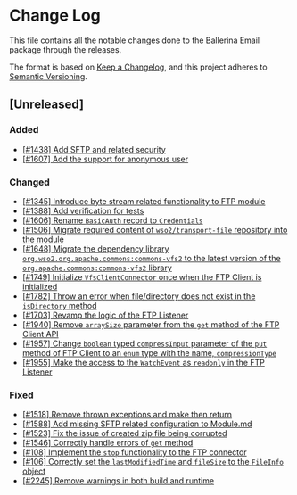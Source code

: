 # Change Log
This file contains all the notable changes done to the Ballerina Email package through the releases.

The format is based on [Keep a Changelog](https://keepachangelog.com/en/1.0.0/), and this project adheres to [Semantic Versioning](https://semver.org/spec/v2.0.0.html).

## [Unreleased]

### Added
 - [[#1438] Add SFTP and related security](https://github.com/ballerina-platform/ballerina-standard-library/issues/1438)
 - [[#1607] Add the support for anonymous user](https://github.com/ballerina-platform/ballerina-standard-library/issues/1607)

### Changed
 - [[#1345] Introduce byte stream related functionality to FTP module](https://github.com/ballerina-platform/ballerina-standard-library/issues/1345)
 - [[#1388] Add verification for tests](https://github.com/ballerina-platform/ballerina-standard-library/issues/1388)
 - [[#1606] Rename `BasicAuth` record to `Credentials`](https://github.com/ballerina-platform/ballerina-standard-library/issues/1606)
 - [[#1506] Migrate required content of `wso2/transport-file` repository into the module](https://github.com/ballerina-platform/ballerina-standard-library/issues/1506)
 - [[#1648] Migrate the dependency library `org.wso2.org.apache.commons:commons-vfs2` to the latest version of the `org.apache.commons:commons-vfs2` library](https://github.com/ballerina-platform/ballerina-standard-library/issues/1648)
 - [[#1749] Initialize `VfsClientConnector` once when the FTP Client is initialized](https://github.com/ballerina-platform/ballerina-standard-library/issues/1749)
 - [[#1782] Throw an error when file/directory does not exist in the `isDirectory` method](https://github.com/ballerina-platform/ballerina-standard-library/issues/1782)
 - [[#1703] Revamp the logic of the FTP Listener](https://github.com/ballerina-platform/ballerina-standard-library/issues/1703)
 - [[#1940] Remove `arraySize` parameter from the `get` method of the FTP Client API](https://github.com/ballerina-platform/ballerina-standard-library/issues/1940)
 - [[#1957] Change `boolean` typed `compressInput` parameter of the `put` method of FTP Client to an `enum` type with the name, `compressionType`](https://github.com/ballerina-platform/ballerina-standard-library/issues/1957)
 - [[#1955] Make the access to the `WatchEvent` as `readonly` in the FTP Listener](https://github.com/ballerina-platform/ballerina-standard-library/issues/1955)

### Fixed
 - [[#1518] Remove thrown exceptions and make then return](https://github.com/ballerina-platform/ballerina-standard-library/issues/1518)
 - [[#1588] Add missing SFTP related configuration to Module.md](https://github.com/ballerina-platform/ballerina-standard-library/issues/1588)
 - [[#1523] Fix the issue of created zip file being corrupted](https://github.com/ballerina-platform/ballerina-standard-library/issues/1523)
 - [[#1546] Correctly handle errors of `get` method](https://github.com/ballerina-platform/ballerina-standard-library/issues/1546)
 - [[#108] Implement the `stop` functionality to the FTP connector](https://github.com/ballerina-platform/ballerina-standard-library/issues/108)
 - [[#106] Correctly set the `lastModifiedTime` and `fileSize` to the `FileInfo` object](https://github.com/ballerina-platform/ballerina-standard-library/issues/106)
 - [[#2245] Remove warnings in both build and runtime](https://github.com/ballerina-platform/ballerina-standard-library/issues/2245)
